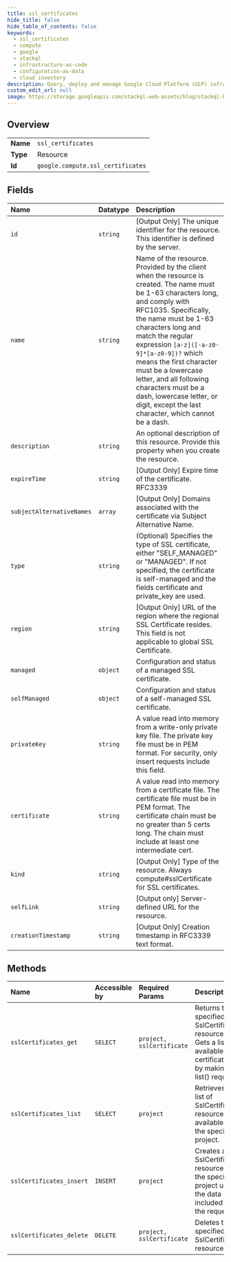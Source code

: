 ```yaml
---
title: ssl_certificates
hide_title: false
hide_table_of_contents: false
keywords:
  - ssl_certificates
  - compute
  - google    
  - stackql
  - infrastructure-as-code
  - configuration-as-data
  - cloud inventory
description: Query, deploy and manage Google Cloud Platform (GCP) infrastructure and resources using SQL
custom_edit_url: null
image: https://storage.googleapis.com/stackql-web-assets/blog/stackql-blog-post-featured-image.png
---
```

  
    

## Overview
<table><tbody>
<tr><td><b>Name</b></td><td><code>ssl_certificates</code></td></tr>
<tr><td><b>Type</b></td><td>Resource</td></tr>
<tr><td><b>Id</b></td><td><code>google.compute.ssl_certificates</code></td></tr>
</tbody></table>

## Fields
| Name | Datatype | Description |
|:-----|:---------|:------------|
| `id` | `string` | [Output Only] The unique identifier for the resource. This identifier is defined by the server. |
| `name` | `string` | Name of the resource. Provided by the client when the resource is created. The name must be 1-63 characters long, and comply with RFC1035. Specifically, the name must be 1-63 characters long and match the regular expression `[a-z]([-a-z0-9]*[a-z0-9])?` which means the first character must be a lowercase letter, and all following characters must be a dash, lowercase letter, or digit, except the last character, which cannot be a dash. |
| `description` | `string` | An optional description of this resource. Provide this property when you create the resource. |
| `expireTime` | `string` | [Output Only] Expire time of the certificate. RFC3339 |
| `subjectAlternativeNames` | `array` | [Output Only] Domains associated with the certificate via Subject Alternative Name. |
| `type` | `string` | (Optional) Specifies the type of SSL certificate, either "SELF_MANAGED" or "MANAGED". If not specified, the certificate is self-managed and the fields certificate and private_key are used. |
| `region` | `string` | [Output Only] URL of the region where the regional SSL Certificate resides. This field is not applicable to global SSL Certificate. |
| `managed` | `object` | Configuration and status of a managed SSL certificate. |
| `selfManaged` | `object` | Configuration and status of a self-managed SSL certificate. |
| `privateKey` | `string` | A value read into memory from a write-only private key file. The private key file must be in PEM format. For security, only insert requests include this field. |
| `certificate` | `string` | A value read into memory from a certificate file. The certificate file must be in PEM format. The certificate chain must be no greater than 5 certs long. The chain must include at least one intermediate cert. |
| `kind` | `string` | [Output Only] Type of the resource. Always compute#sslCertificate for SSL certificates. |
| `selfLink` | `string` | [Output only] Server-defined URL for the resource. |
| `creationTimestamp` | `string` | [Output Only] Creation timestamp in RFC3339 text format. |
## Methods
| Name | Accessible by | Required Params | Description |
|:-----|:--------------|:----------------|:------------|
| `sslCertificates_get` | `SELECT` | `project, sslCertificate` | Returns the specified SslCertificate resource. Gets a list of available SSL certificates by making a list() request. |
| `sslCertificates_list` | `SELECT` | `project` | Retrieves the list of SslCertificate resources available to the specified project. |
| `sslCertificates_insert` | `INSERT` | `project` | Creates a SslCertificate resource in the specified project using the data included in the request. |
| `sslCertificates_delete` | `DELETE` | `project, sslCertificate` | Deletes the specified SslCertificate resource. |

